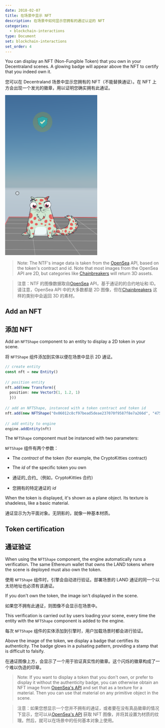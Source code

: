 ```yaml
---
date: 2018-02-07
title: 在场景中显示 NFT
description: 在场景中如何显示您拥有的通过认证的 NFT
categories:
  - blockchain-interactions
type: Document
set: blockchain-interactions
set_order: 4
---
```


You can display an NFT (Non-Fungible Token) that you own in your Decentraland scenes. A glowing badge will appear above the NFT to certify that you indeed own it.

您可以在 Decentraland 场景中显示您拥有的 NFT（不能替换通证）。在 NFT 上方会出现一个发光的徽章，用以证明您确实拥有此通证。

<img src="/images/media/verified-nft.png" alt="nested entities" width="300"/>

> Note: The NTF's image data is taken from the [OpenSea](https://opensea.io/) API, based on the token's contract and id. Note that most images from the OpenSea API are 2D, but categories like [Chainbreakers](https://opensea.io/assets/chainbreakerspresale) will return 3D assets.

> 注意：NTF 的图像数据取自[OpenSea](https://opensea.io/) API，基于通证的的合约地址和 ID。请注意，OpenSea API 中的大多数都是 2D 图像，但在[Chainbreakers](https://opensea.io/assets/chainbreakerspresale) 这样的类别中会返回 3D 的素材。


## Add an NFT
## 添加 NFT

Add an `NFTShape` component to an entity to display a 2D token in your scene.

将 `NFTShape` 组件添加到实体以便在场景中显示 2D 通证。


```ts
// create entity
const nft = new Entity()

// position entity
nft.add(new Transform({
  position: new Vector3(1, 1.2, 1)
  }))

// add an NFTShape, instanced with a token contract and token id
nft.add(new NFTShape("0x06012c8cf97bead5deae237070f9587f8e7a266d", "475577"))

// add entity to engine
engine.addEntity(nft)
```

The `NFTShape` component must be instanced with two parameters:

`NFTShape` 组件有两个参数：


- The _contract_ of the token (for example, the CryptoKitties contract)
- The _id_ of the specific token you own

- 通证的_合约_（例如，CryptoKitties 合约）
- 您拥有的特定通证的 _id_

When the token is displayed, it's shown as a plane object. Its texture is shadeless, like a basic material.

通证显示为为平面对象。无阴影的，就像一种基本材质。


## Token certification
## 通证验证


When using the `NFTShape` component, the engine automatically runs a verification. The same Ethereum wallet that owns the LAND tokens where the scene is deployed must also own the token.

使用 `NFTShape` 组件时，引擎会自动进行验证。部署场景的 LAND 通证的同一个以太坊地址也必须有该通证。

If you don't own the token, the image isn't displayed in the scene.

如果您不拥有此通证，则图像不会显示在场景中。

This verification is carried out by users loading your scene, every time the entity with the `NFTShape` component is added to the engine.

每次 `NFTShape` 组件的实体添加到引擎时，用户加载场景时都会进行验证。

Above the image of the token, we display a badge that certifies its authenticity. The badge glows in a pulsating pattern, providing a stamp that is difficult to falsify.

在通证图像上方，会显示了一个用于验证真实性的徽章。这个闪烁的徽章构成了一个难以伪造的印章。

> Note: If you want to display a token that you don't own, or prefer to display it without the authenticity badge, you can otherwise obtain an NFT image from [OpenSea's API](https://docs.opensea.io/reference#api-overview) and set that as a texture for a material. Then you can use that material on any primitive object in the scene.

> 注意：如果您想显示一个您并不拥有的通证，或者要在没有真品徽章的情况下显示，您可以从[OpenSea's API](https://docs.opensea.io/reference#api-overview) 获取 NFT 图像，并将其设置为材质的纹理。然后，就可以在场景中的任何基本对象上使用。
